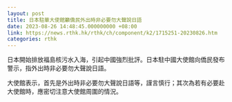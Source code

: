 ```yaml
---
layout: post
title: 日本駐華大使館籲僑民外出時非必要勿大聲說日語
date: 2023-08-26 14:48:45.000000000 +08:00
link: https://news.rthk.hk/rthk/ch/component/k2/1715251-20230826.htm
categories: rthk
---
```


日本開始排放福島核污水入海，引起中國強烈批評。日本駐中國大使館向僑民發布警示，指外出時非必要勿大聲說日語。

大使館表示，首先是外出時非必要勿大聲說日語等，謹言慎行；其次為若有必要赴大使館時，應密切注意大使館周圍的情況。
